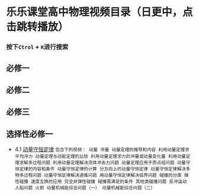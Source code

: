 # 乐乐课堂高中物理视频目录（日更中，点击跳转播放）
### 按下`Ctrol` + `K`进行搜索

## 必修一

## 必修二

## 必修三

## 选择性必修一

  - 4.1 [动量守恒定律](https://www.bilibili.com/video/BV1ib411a7S4)
`包含下列视频：
动量
冲量
动量定理的推导和内容
利用动量定理求平均冲力
动量定理与动能定理的比较
利用动量定理求力的冲量或动量变化量
利用动量定理求解多过程问题
利用动量定理解决流体冲击力问题
动量定理应用于质点组问题
动量守恒定律的内容和条件
动量守恒定律的计算
分方向上的动量守恒定律
动量守恒定律解决多物多过程问题
动量守恒定律解决递推问题
用动量守恒定律解决临界问题
碰撞的分类
弹性碰撞
速度互换的应用
完全非弹性碰撞
碰撞需满足的条件
其他类碰撞问题
反冲运动
人船问题
火箭
动量机械能综合问题（一）
动量机械能综合问题（二）`
